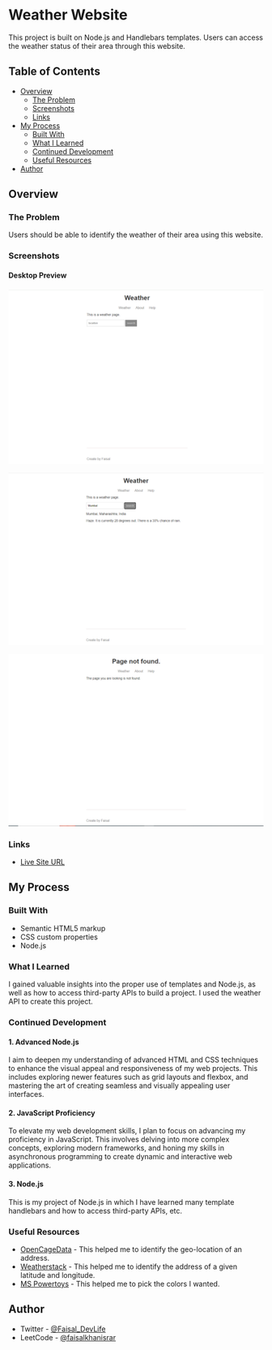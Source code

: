 # Weather Website

This project is built on Node.js and Handlebars templates. Users can access the weather status of their area through this website.

## Table of Contents

- [Overview](#overview)
  - [The Problem](#the-problem)
  - [Screenshots](#screenshots)
  - [Links](#links)
- [My Process](#my-process)
  - [Built With](#built-with)
  - [What I Learned](#what-i-learned)
  - [Continued Development](#continued-development)
  - [Useful Resources](#useful-resources)
- [Author](#author)

## Overview

### The Problem

Users should be able to identify the weather of their area using this website.

### Screenshots

#### Desktop Preview
![Desktop Preview](public/img/image.png)

![Active state](public/img/active.png)

![Not Found Page](public/img/not-found.png)

### Links

- [Live Site URL](https://weather-web-hgtf.onrender.com/)

## My Process

### Built With

- Semantic HTML5 markup
- CSS custom properties
- Node.js

### What I Learned

I gained valuable insights into the proper use of templates and Node.js, as well as how to access third-party APIs to build a project. I used the weather API to create this project.

### Continued Development

#### 1. Advanced Node.js

I aim to deepen my understanding of advanced HTML and CSS techniques to enhance the visual appeal and responsiveness of my web projects. This includes exploring newer features such as grid layouts and flexbox, and mastering the art of creating seamless and visually appealing user interfaces.

#### 2. JavaScript Proficiency

To elevate my web development skills, I plan to focus on advancing my proficiency in JavaScript. This involves delving into more complex concepts, exploring modern frameworks, and honing my skills in asynchronous programming to create dynamic and interactive web applications.

#### 3. Node.js

This is my project of Node.js in which I have learned many template handlebars and how to access third-party APIs, etc.

### Useful Resources

- [OpenCageData](https://opencagedata.com/) - This helped me to identify the geo-location of an address.
- [Weatherstack](https://weatherstack.com/) - This helped me to identify the address of a given latitude and longitude.
- [MS Powertoys](https://learn.microsoft.com/en-us/windows/powertoys/) - This helped me to pick the colors I wanted.

## Author

- Twitter - [@Faisal_DevLife](https://twitter.com/Faisal_DevLife)
- LeetCode - [@faisalkhanisrar](https://leetcode.com/faisalkhanisrar/)
